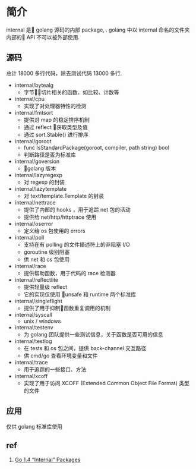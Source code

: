 # 简介
internal 是 golang 源码的内部 package, . golang 中以 internal 命名的文件夹内部的 API 不可以被外部使用.

## 源码
总计 18000 多行代码，除去测试代码 13000 多行.
+ internal/bytealg   
    - 字节切片相关的函数、如比较、计数等      
+ internal/cpu   
    - 实现了对处理器特性的检测
+ internal/fmtsort   
    - 提供对 map 的稳定排序机制
    - 通过 reflect 获取类型及值
    - 通过 sort.Stable() 进行排序 
+ internal/goroot   
    - func IsStandardPackage(goroot, compiler, path string) bool
    - 判断路径是否为标准库        
+ internal/goversion  
    - golang 版本     
+ internal/lazyregexp  
    - 对 regexp 的封装
+ internal/lazytemplate    
    - 对 text/template.Template 的封装
+ internal/nettrace       
    - 提供了内部的 hooks ，用于追踪 net 包的活动
    - 提供给 net/http/httptrace 使用
+ internal/oserror     
    - 定义给 os 包使用的 errors
+ internal/poll   
    - 支持在有 polling 的文件描述符上的非阻塞 I/O 
    - goroutine 级别阻塞
    - 供 net 和 os 包使用
+ internal/race   
    -  提供帮助函数，用于代码的 race 检测器
+ internal/reflectlite    
    - 提供轻量级 reflect
    - 它的实现仅使用 unsafe 和 runtime 两个标准库
+ internal/singleflight    
    - 提供了用于抑制函数重复调用的机制
+ internal/syscall   
    - unix / windows
+ internal/testenv       
    - 为 golang 团队提供一些测试信息，关于函数是否可用的信息
+ internal/testlog        
    - 在 tests 和 os 包之间，提供 back-channel 交互路径
    - 供 cmd/go 查看环境变量和文件
+ internal/trace
    - 用于追踪的一些接口、方法
+ internal/xcoff
    - 实现了用于访问 XCOFF (Extended Common Object File Format) 类型的文件


## 应用
仅供 golang 标准库使用

## ref
1. [Go 1.4 “Internal” Packages](https://docs.google.com/document/d/1e8kOo3r51b2BWtTs_1uADIA5djfXhPT36s6eHVRIvaU/edit)
